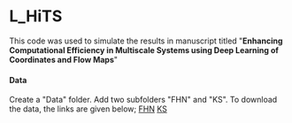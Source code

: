# L_HiTS
This code was used to simulate the results in manuscript titled "**Enhancing Computational Efficiency in Multiscale Systems using
Deep Learning of Coordinates and Flow Maps**"
#### Data
Create a "Data" folder. Add two subfolders "FHN" and "KS". To download the data, the links are given below;
[FHN](https://drive.google.com/drive/folders/1qVFnnF6S-f0aAB8IztOU2LctSFAAmsyj?usp=drive_link)
[KS](https://drive.google.com/drive/folders/1SoIKpadDETtKOLtBs9qdc_RkTPBIj5K_?usp=drive_link)


